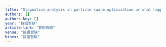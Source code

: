 ```yaml
---
title: "Stagnation analysis in particle swarm optimization or what happens when nothing happens Stagnation analysis in particle swarm optimization or what happens when nothing happens …"
authors: []
authors-key: []
year: "数据暂缺"
article-link: "数据暂缺"
venue: "数据暂缺"
bibex: "数据暂缺"
---
```

